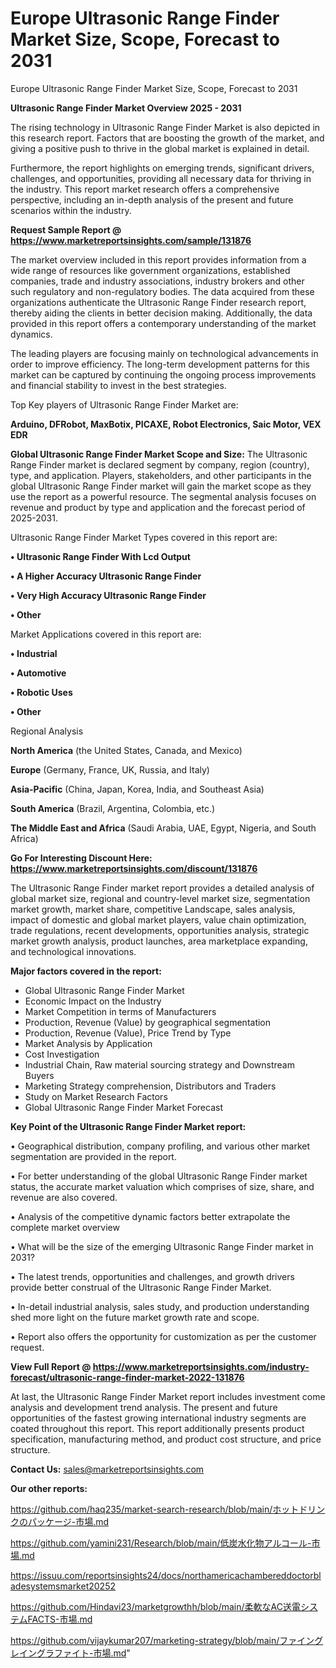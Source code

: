 # Europe Ultrasonic Range Finder Market Size, Scope, Forecast to 2031
Europe Ultrasonic Range Finder Market Size, Scope, Forecast to 2031

<Strong> Ultrasonic Range Finder Market Overview 2025 - 2031</strong>

The rising technology in Ultrasonic Range Finder Market is also depicted in this research report. Factors that are boosting the growth of the market, and giving a positive push to thrive in the global market is explained in detail.

Furthermore, the report highlights on emerging trends, significant drivers, challenges, and opportunities, providing all necessary data for thriving in the industry. This report market research offers a comprehensive perspective, including an in-depth analysis of the present and future scenarios within the industry.

<strong>Request Sample Report @ <a href=https://www.marketreportsinsights.com/sample/131876>https://www.marketreportsinsights.com/sample/131876</a></strong>

The market overview included in this report provides information from a wide range of resources like government organizations, established companies, trade and industry associations, industry brokers and other such regulatory and non-regulatory bodies. The data acquired from these organizations authenticate the Ultrasonic Range Finder research report, thereby aiding the clients in better decision making. Additionally, the data provided in this report offers a contemporary understanding of the market dynamics.

The leading players are focusing mainly on technological advancements in order to improve efficiency. The long-term development patterns for this market can be captured by continuing the ongoing process improvements and financial stability to invest in the best strategies.

Top Key players of Ultrasonic Range Finder Market are:

<strong>Arduino, DFRobot, MaxBotix, PICAXE, Robot Electronics, Saic Motor, VEX EDR</strong>

<strong><b>Global Ultrasonic Range Finder Market Scope and Size:</b></strong>
The Ultrasonic Range Finder market is declared segment by company, region (country), type, and application. Players, stakeholders, and other participants in the global Ultrasonic Range Finder market will gain the market scope as they use the report as a powerful resource. The segmental analysis focuses on revenue and product by type and application and the forecast period of 2025-2031.

Ultrasonic Range Finder Market Types covered in this report are:

<strong>• Ultrasonic Range Finder With Lcd Output

• A Higher Accuracy Ultrasonic Range Finder

• Very High Accuracy Ultrasonic Range Finder

• Other</strong>

Market Applications covered in this report are:

<strong>• Industrial

• Automotive

• Robotic Uses

• Other</strong> 

Regional Analysis

<strong>North America</strong> (the United States, Canada, and Mexico)

<strong>Europe</strong> (Germany, France, UK, Russia, and Italy)

<strong>Asia-Pacific</strong> (China, Japan, Korea, India, and Southeast Asia)

<strong>South America</strong> (Brazil, Argentina, Colombia, etc.)

<strong>The Middle East and Africa</strong> (Saudi Arabia, UAE, Egypt, Nigeria, and South Africa)

<strong>Go For Interesting Discount Here: <a href=https://www.marketreportsinsights.com/discount/131876>https://www.marketreportsinsights.com/discount/131876</a></strong>

The Ultrasonic Range Finder market report provides a detailed analysis of global market size, regional and country-level market size, segmentation market growth, market share, competitive Landscape, sales analysis, impact of domestic and global market players, value chain optimization, trade regulations, recent developments, opportunities analysis, strategic market growth analysis, product launches, area marketplace expanding, and technological innovations.

<strong><b>Major factors covered in the report:</b></strong>
<ul>
  <li>Global Ultrasonic Range Finder Market </li>
  <li>Economic Impact on the Industry</li>
  <li>Market Competition in terms of Manufacturers</li>
  <li>Production, Revenue (Value) by geographical segmentation</li>
  <li>Production, Revenue (Value), Price Trend by Type</li>
  <li>Market Analysis by Application</li>
  <li>Cost Investigation</li>
  <li>Industrial Chain, Raw material sourcing strategy and Downstream Buyers</li>
  <li>Marketing Strategy comprehension, Distributors and Traders</li>
  <li>Study on Market Research Factors</li>
  <li>Global Ultrasonic Range Finder Market Forecast</li>
</ul>

<strong><b>Key Point of the Ultrasonic Range Finder Market report:</b></strong>

• Geographical distribution, company profiling, and various other market segmentation are provided in the report.

• For better understanding of the global Ultrasonic Range Finder market status, the accurate market valuation which comprises of size, share, and revenue are also covered.

• Analysis of the competitive dynamic factors better extrapolate the complete market overview

• What will be the size of the emerging Ultrasonic Range Finder market in 2031?

• The latest trends, opportunities and challenges, and growth drivers provide better construal of the Ultrasonic Range Finder Market.

• In-detail industrial analysis, sales study, and production understanding shed more light on the future market growth rate and scope.

• Report also offers the opportunity for customization as per the customer request.

<strong><b>View Full Report @ <a href=https://www.marketreportsinsights.com/industry-forecast/ultrasonic-range-finder-market-2022-131876>https://www.marketreportsinsights.com/industry-forecast/ultrasonic-range-finder-market-2022-131876</a></b></strong>


At last, the Ultrasonic Range Finder Market report includes investment come analysis and development trend analysis. The present and future opportunities of the fastest growing international industry segments are coated throughout this report. This report additionally presents product specification, manufacturing method, and product cost structure, and price structure.

<strong>Contact Us:</strong>
sales@marketreportsinsights.com

<strong>Our other reports:</strong>

<a href=https://github.com/haq235/market-search-research/blob/main/ホットドリンクのパッケージ-市場.md>https://github.com/haq235/market-search-research/blob/main/ホットドリンクのパッケージ-市場.md</a>

<a href=https://github.com/yamini231/Research/blob/main/低炭水化物アルコール-市場.md>https://github.com/yamini231/Research/blob/main/低炭水化物アルコール-市場.md</a>

<a href=https://issuu.com/reportsinsights24/docs/northamericachambereddoctorbladesystemsmarket20252>https://issuu.com/reportsinsights24/docs/northamericachambereddoctorbladesystemsmarket20252</a>

<a href=https://github.com/Hindavi23/marketgrowthh/blob/main/柔軟なAC送電システムFACTS-市場.md>https://github.com/Hindavi23/marketgrowthh/blob/main/柔軟なAC送電システムFACTS-市場.md</a>

<a href=https://github.com/vijaykumar207/marketing-strategy/blob/main/ファイングレイングラファイト-市場.md>https://github.com/vijaykumar207/marketing-strategy/blob/main/ファイングレイングラファイト-市場.md</a>"
